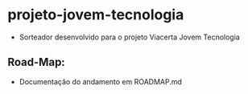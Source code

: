# projeto-jovem-tecnologia
  - Sorteador desenvolvido para o projeto Viacerta Jovem Tecnologia

## Road-Map:
  - Documentação do andamento em ROADMAP.md
